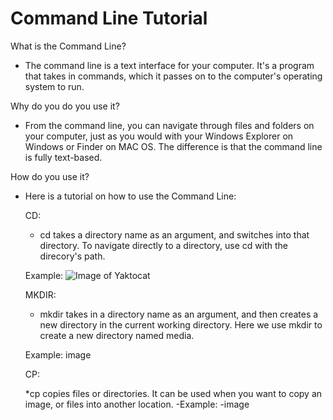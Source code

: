 # Command Line Tutorial

What is the Command Line?

* The command line is a text interface for your computer. It's a program that takes in commands, which it passes on to the computer's operating system to run. 

Why do you do you use it?

* From the command line, you can navigate through files and folders on your computer, just as you would with your Windows Explorer on Windows or Finder on MAC OS. The difference is that the command line is fully text-based.
 
How do you use it?

* Here is a tutorial on how to use the Command Line: 

  CD:

	* cd takes a directory name as an argument, and switches into that directory. To navigate directly to a directory, use cd with the direcory's path. 

	Example:
        ![Image of Yaktocat](/CD.png)


  MKDIR:
	* mkdir takes in a directory name as an argument, and then creates a new directory in the current working directory. Here we use mkdir to create a new directory named media. 

	Example:
	image  

  CP:
	
	*cp copies files or directories. It can be used when you want to copy an image, or files into another location. 
	-Example:
         -image
